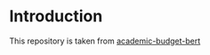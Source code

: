 # Introduction

This repository is taken from [academic-budget-bert](https://github.com/IntelLabs/academic-budget-bert)
